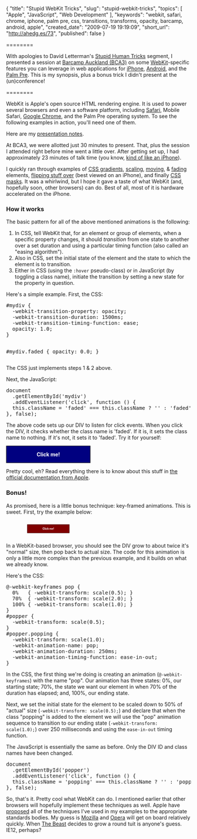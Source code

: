 {
  "title": "Stupid WebKit Tricks",
  "slug": "stupid-webkit-tricks",
  "topics": [
    "Apple",
    "JavaScript",
    "Web Development"
  ],
  "keywords": "webkit, safari, chrome, iphone, palm pre, css, transitions, transforms, opacity, barcamp, android, apple",
  "created_date": "2009-07-19 19:19:09",
  "short_url": "http://ahedg.es/73",
  "published": false
}

========

With apologies to David Letterman's <a href="http://www.youtube.com/watch?v=g-dE_TJfOVg">Stupid Human Tricks</a> segment, I presented a session at <a href="http://bca.geek.nz/">Barcamp Auckland (BCA3)</a> on some <a href="http://webkit.org/">WebKit</a>-specific features you can leverage in web applications for <a href="http://www.apple.com/iphone/">iPhone</a>, <a href="http://www.android.com/">Android</a>, and the <a href="http://www.palm.com/us/products/phones/pre/">Palm Pre</a>. This is my synopsis, plus a bonus trick I didn't present at the (un)conference!

========

<p class="outdent">WebKit is Apple's open source HTML rendering engine. It is used to power several browsers and even a software platform, including <a href="http://www.apple.com/safari/">Safari</a>, Mobile Safari, <a href="http://www.google.com/chrome">Google Chrome</a>, and the Palm Pre operating system. To see the following examples in action, you'll need one of them.</p>
<p>Here are my <a href="http://segdeha.com/bca/stupid-webkit-tricks.html">presentation notes</a>.</p>
<p>At BCA3, we were allotted just 30 minutes to present. That, plus the session I attended right before mine went a little over. After getting set up, I had approximately 23 minutes of talk time (you know, <a href="http://www.latimes.com/business/la-fi-iphone3-2009jul03,0,2546606.story">kind of like an iPhone</a>).</p>
<p>I quickly ran through examples of <a href="http://segdeha.com/experiments/css-gradients/index.html">CSS gradients</a>, <a href="http://segdeha.com/experiments/css-transitions/dock.html">scaling</a>, <a href="http://segdeha.com/experiments/css-transitions/classnames.html">moving</a>, & <a href="http://segdeha.com/experiments/css-transitions/opacity.html">fading</a> elements, <a href="http://segdeha.com/experiments/css-transitions/flipper.html">flipping stuff over</a> (best viewed on an iPhone), and finally <a href="http://segdeha.com/experiments/css-transitions/masks.html">CSS masks</a>. It was a whirlwind, but I hope it gave a taste of what WebKit (and, hopefully soon, other browsers) can do. Best of all, most of it is hardware accelerated on the iPhone.</p>
<h3>How it works</h3>
<p>The basic pattern for all of the above mentioned animations is the following:</p>
<ol>
<li>In CSS, tell WebKit that, for an element or group of elements, when a specific property changes, it should <em>transition</em> from one state to another over a set duration and using a particular timing function (also called an "easing algorithm").</li>
<li>Also in CSS, set the initial state of the element and the state to which the element is to transition.</li>
<li>Either in CSS (using the <code>:hover</code> pseudo-class) or in JavaScript (by toggling a class name), initiate the transition by setting a new state for the property in question.</li>
</ol>
<p>Here's a simple example. First, the CSS:</p>
<pre class="sh_css">
#mydiv {
  -webkit-transition-property: opacity;
  -webkit-transition-duration: 1500ms;
  -webkit-transition-timing-function: ease;
  opacity: 1.0;
}

#mydiv.faded {
  opacity: 0.0;
}
</pre>
<p>The CSS just implements steps 1 & 2 above.</p>
<p>Next, the JavaScript:</p>
<pre class="sh_javascript">
document
  .getElementById('mydiv')
  .addEventListener('click', function () {
  this.className = 'faded' === this.className ? '' : 'faded';
}, false);
</pre>
<p>The above code sets up our DIV to listen for click events. When you click the DIV, it checks whether the class name is 'faded'. If it is, it sets the class name to nothing. If it's not, it sets it to 'faded'. Try it for yourself:</p>
<style type="text/css">
#mydiv {
  -webkit-transition-property: opacity;
  -webkit-transition-duration: 1500ms;
  -webkit-transition-timing-function: ease;
  opacity: 1.0;
}

#mydiv.faded {
  opacity: 0.0;
}
</style>
<div style="border:solid 1px black;margin: 1em 0;padding: 1em;background: navy;color: white;font-weight: bold;width: 200px;text-align: center;" id="mydiv">Click me!</div>
<script type="text/javascript">
document
  .getElementById('mydiv')
  .addEventListener('click', function () {
  this.className = 'faded' === this.className ? '' : 'faded';
}, false);
</script>
<p>Pretty cool, eh? Read everything there is to know about this stuff in <a href="http://developer.apple.com/safari/library/documentation/InternetWeb/Conceptual/SafariVisualEffectsProgGuide/Introduction/Introduction.html">the official documentation from Apple</a>.</p>
<h3>Bonus!</h3>
<p>As promised, here is a little bonus technique: key-framed animations. This is sweet. First, try the example below:</p>
<style type="text/css">
@-webkit-keyframes pop {
  0%   { -webkit-transform: scale(0.5); }
  70%  { -webkit-transform: scale(2.0); }
  100% { -webkit-transform: scale(1.0); }
}
#popper {
  -webkit-transform: scale(0.5);
}
#popper.popping {
  -webkit-transform: scale(1.0);
  -webkit-animation-name: pop;
  -webkit-animation-duration: 250ms;
  -webkit-animation-timing-function: ease-in-out;
}
</style>
<div style="border:solid 1px black;margin: 1em 0;padding: 1em;background: maroon;color: white;font-weight: bold;width: 200px;text-align: center;" id="popper">Click me!</div>
<script type="text/javascript">
document
  .getElementById('popper')
  .addEventListener('click', function () {
  this.className = 'popping' === this.className ? '' : 'popping';
}, false);
</script>
<p>In a WebKit-based browser, you should see the DIV grow to about twice it's "normal" size, then pop back to actual size. The code for this animation is only a little more complex than the previous example, and it builds on what we already know.</p>
<p>Here's the CSS:</p>
<pre class="sh_css">
@-webkit-keyframes pop {
  0%   { -webkit-transform: scale(0.5); }
  70%  { -webkit-transform: scale(2.0); }
  100% { -webkit-transform: scale(1.0); }
}
#popper {
  -webkit-transform: scale(0.5);
}
#popper.popping {
  -webkit-transform: scale(1.0);
  -webkit-animation-name: pop;
  -webkit-animation-duration: 250ms;
  -webkit-animation-timing-function: ease-in-out;
}
</pre>
<p>In the CSS, the first thing we're doing is creating an animation (<code>@-webkit-keyframes</code>) with the name "pop". Our animation has three states: 0%, our starting state; 70%, the state we want our element in when 70% of the duration has elapsed; and, 100%, our ending state.</p>
<p>Next, we set the initial state for the element to be scaled down to 50% of "actual" size (<code>-webkit-transform: scale(0.5);</code>) and declare that when the class "popping" is added to the element we will use the "pop" animation sequence to transition to our ending state (<code>-webkit-transform: scale(1.0);</code>) over 250 milliseconds and using the <code>ease-in-out</code> timing function.</p>
<p>The JavaScript is essentially the same as before. Only the DIV ID and class names have been changed.</p>
<pre class="sh_javascript">
document
  .getElementById('popper')
  .addEventListener('click', function () {
  this.className = 'popping' === this.className ? '' : 'popping';
}, false);
</pre>
<p>So, that's it. Pretty cool what WebKit can do. I mentioned earlier that other browsers will hopefully implement these techniques as well. Apple have <a href="http://webkit.org/specs/">proposed</a> all of the techniques I've used in my examples to the appropriate standards bodies. My guess is <a href="http://www.mozilla.org/">Mozilla</a> and <a href="http://www.opera.com/">Opera</a> will get on board relatively quickly. When <a href="http://www.microsoft.com/ie/">The Beast</a> decides to grow a round tuit is anyone's guess. IE12, perhaps?</p>
